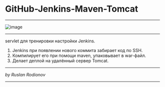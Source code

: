 # GitHub-Jenkins-Maven-Tomcat
___

![image](https://github.com/RodionovRL/jenkins-tomcat/assets/114774699/d05deeb3-8b42-474a-a0ea-d3ff4f09b19a)

___

servlet для тренировки настройки Jenkins.

1. Jenkins при появлении нового коммита забирает код по SSH.
2. Компилирует его при помощи maven, упаковывает в war-файл.
3. Делает деплой на удалённый сервер Tomcat.

___

*by Ruslan Rodionov*
___

